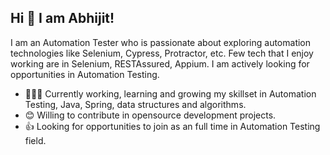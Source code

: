 ## Hi 👋 I am Abhijit! 

I am an Automation Tester who is passionate about exploring automation technologies like Selenium, Cypress, Protractor, etc. Few tech that I enjoy working are in Selenium, RESTAssured, Appium. I am actively looking for opportunities in Automation Testing. 

- 👨🏽‍💻 Currently working, learning and growing my skillset in Automation Testing, Java, Spring, data structures and algorithms.
- 😊 Willing to contribute in opensource development projects.
- 👍 Looking for opportunities to join as an full time in Automation Testing field.
